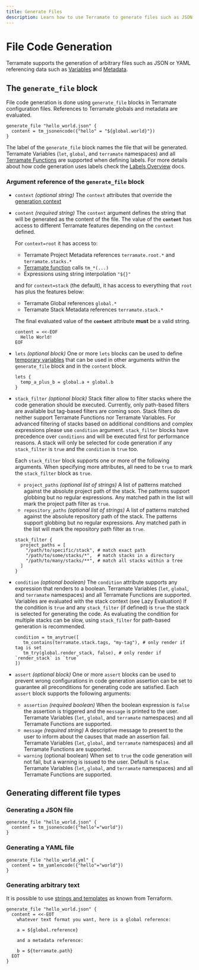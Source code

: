 ```yaml
---
title: Generate Files
description: Learn how to use Terramate to generate files such as JSON or YAML.
---
```


# File Code Generation

Terramate supports the generation of arbitrary files such as JSON or YAML referencing data such as
[Variables](../variables/index.md) and [Metadata](../variables/metadata.md).

## The `generate_file` block

File code generation is done using `generate_file` blocks in Terramate configuration files.
References to Terramate globals and metadata are evaluated.

```hcl
generate_file "hello_world.json" {
  content = tm_jsonencode({"hello" = "${global.world}"})
}
```

The label of the `generate_file` block names the file that will be generated.
Terramate Variables (`let`, `global`, and `terramate` namespaces) and all [Terramate Functions](../functions/index.md)
are supported when defining labels. For more details about how code generation uses labels check the [Labels Overview](../../code-generation/index.md#labels) docs.

### Argument reference of the `generate_file` block

- `context` *(optional string)* The `context` attributes that override the [generation context](../../code-generation/index.md#generation-context)
- `content` *(required string)* The `content` argument defines the string that will be generated as the content of the file.
  The value of the **`content`** has access to different Terramate features
  depending on the `context` defined.

  For `context=root` it has access to:

  - Terramate Project Metadata references `terramate.root.*` and `terramate.stacks.*`
  - [Terramate function](../functions/index.md) calls `tm_*(...)`
  - Expressions using string interpolation `"${}"`

  and for `context=stack` (the default), it has access to everything that `root` has plus the features below:

  - Terramate Global references `global.*`
  - Terramate Stack Metadata references `terramate.stack.*`

  The final evaluated value of the **`content`** attribute **must** be a valid string.

  ```hcl
  content = <<-EOF
    Hello World!
  EOF
  ```

- `lets` *(optional block)* One or more `lets` blocks can be used to define [temporary variables](../variables/lets.md)
  that can be used in other arguments within the `generate_file` block and in the `content` block.

  ```hcl
  lets {
    temp_a_plus_b = global.a + global.b
  }
  ```

- `stack_filter` *(optional block)* Stack filter allow to filter stacks where the code generation should be executed.
  Currently, only path-based filters are available but tag-based filters are coming soon. Stack filters do neither support
  Terramate Functions nor Terramate Variables. For advanced filtering of stacks based on additional conditions and complex
  expressions please use `condition` argument. `stack_filter` blocks have precedence over `conditions` and will be executed
  first for performance reasons. A stack will only be selected for code generation if any `stack_filter` is `true` and the
  `condition` is `true` too.

  Each `stack_filter` block supports one or more of the following arguments. When specifying more attributes, all need to
  be `true` to mark the `stack_filter` block as `true`.
  - `project_paths` *(optional list of strings)* A list of patterns matched against the absolute project path of the stack.
  The patterns support globbing but no regular expressions. Any matched path in the list will mark the project path filter as `true`.
  - `repository_paths` *(optional list of strings)* A list of patterns matched against the absolute repository path of the
  stack. The patterns support globbing but no regular expressions. Any matched path in the list will mark the repository path filter as `true`.

  ```hcl
  stack_filter {
    project_paths = [
      "/path/to/specific/stack", # match exact path
      "/path/to/some/stacks/*",  # match stacks in a directory
      "/path/to/many/stacks/**", # match all stacks within a tree
    ]
  }
  ```
- `condition` *(optional boolean)* The `condition` attribute supports any expression that renders to a boolean.
  Terramate Variables (`let`, `global`, and `terramate` namespaces) and all Terramate Functions are supported.
  Variables are evaluated with the stack context (see  Lazy Evaluation)
  If the condition is `true` and any `stack_filter` (if defined) is `true` the stack is selected for generating the code.
  As evaluating the condition for multiple stacks can be slow, using `stack_filter` for path-based generation is recommended.

  ```hcl
  condition = tm_anytrue([
     tm_contains(terramate.stack.tags, "my-tag"), # only render if tag is set
     tm_try(global.render_stack, false), # only render if `render_stack` is `true`
  ])
  ```

- `assert` *(optional block)* One or more `assert` blocks can be used to prevent wrong configurations in code generation
  assertion can be set to guarantee all preconditions for generating code are satisfied.
  Each `assert` block supports the following arguments:
    - `assertion` *(required boolean)* When the boolean expression is `false` the assertion is triggered and the
    `message` is printed to the user. Terramate Variables (`let`, `global`, and `terramate` namespaces) and all
    Terramate Functions are supported.
    - `message` *(required string)* A descriptive message to present to the user to inform about the causes that made an
    assertion fail. Terramate Variables (`let`, `global`, and `terramate` namespaces) and all Terramate Functions are supported.
    - `warning` (optional boolean) When set to `true` the code generation will not fail, but a warning is issued to the user.
    Default is `false`. Terramate Variables (`let`, `global`, and `terramate` namespaces) and all Terramate Functions are supported.

## Generating different file types

### Generating a JSON file

```hcl
generate_file "hello_world.json" {
  content = tm_jsonencode({"hello"="world"})
}
```

### Generating a YAML file

```hcl
generate_file "hello_world.yml" {
  content = tm_yamlencode({"hello"="world"})
}
```

### Generating arbitrary text

It is possible to use [strings and templates](https://www.terraform.io/language/expressions/strings#strings-and-templates) as known from Terraform.

```hcl
generate_file "hello_world.json" {
  content = <<-EOT
    whatever text format you want, here is a global reference:

    a = ${global.reference}

    and a metadata reference:

    b = ${terramate.path}
  EOT
}
```
